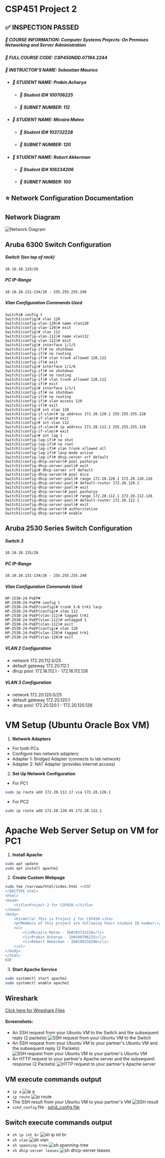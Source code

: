 # CSP451 Project 2
## :white_check_mark: INSPECTION PASSED
##### :blue_book: **COURSE INFORMATION:** Computer Systems Projects: On Premises Networking and Server Administration
##### :page_with_curl: **FULL COURSE CODE:** CSP450NDD.07194.2244 
##### :book: **INSTRUCTOR’S NAME:** Sebastian Maurice
- ##### :raising_hand: **STUDENT NAME:** Prabin Acharya
  - ##### :name_badge: Student ID# 100706225
  - ##### :pushpin: **SUBNET NUMBER:** 112
- ##### :raising_hand: **STUDENT NAME:** Micaira Mateo
  - ##### :name_badge: Student ID# 103732228
  - ##### :pushpin: **SUBNET NUMBER:** 120
- ##### :raising_hand: **STUDENT NAME:** Robert Akkerman
  - ##### :name_badge: Student ID# 106234206
  - ##### :pushpin: **SUBNET NUMBER:** 100

## :star: Network Configuration Documentation
## Network Diagram
![Network Diagram](https://github.com/103732228-myseneca/CSP450-Project/blob/main/Project2/images/screenshot_extras/Network%20Configuration%20Diagram.png)

## Aruba 6300 Switch Configuration
##### Switch 1(on top of rack)
```
10.10.10.129/28
```
##### PC IP-Range
```
10.10.10.131-134/28 - 255.255.255.240
```
##### Vlan Configuration Commands Used
```
Switch1# config t
Switch1(config)# vlan 120
Switch1(config-vlan-120)# name vlan120
Switch1(config-vlan-120)# exit
Switch1(config)# vlan 112
Switch1(config-vlan-112)# name vlan112
Switch1(config-vlan-112)# exit
Switch1(config)# interface 1/1/5
Switch1(config-if)# no shutdown
Switch1(config-if)# no routing
Switch1(config-if)# vlan trunk allowed 120,112
Switch1(config-if)# exit
Switch1(config)# interface 1/1/6
Switch1(config-if)# no shutdown
Switch1(config-if)# no routing
Switch1(config-if)# vlan trunk allowed 120,112
Switch1(config-if)# exit
Switch1(config)# interface 1/1/1
Switch1(config-if)# no shutdown
Switch1(config-if)# no routing
Switch1(config-if)# vlan access 120
Switch1(config-if)# exit
Switch1(config)# int vlan 120
Switch1(config-if-vlan)# ip address 172.20.120.1 255.255.255.128
Switch1(config-if-vlan)# exit
Switch1(config)# int vlan 112
Switch1(config-if-vlan)# ip address 172.20.112.1 255.255.255.128
Switch1(config-if-vlan)# exit
Switch1(config)# int lag 1
Switch1(config-lag-if)# no shut
Switch1(config-lag-if)# no rout
Switch1(config-lag-if)# vlan trunk allowed all
Switch1(config-lag-if)# lacp mode active
Switch1(config-lag-if)# dhcp-server vrf default
Switch1(config-dhcp-server)# pool pacharya
Switch1(config-dhcp-server-pool)# exit
Switch1(config)# dhcp-server vrf default
Switch1(config-dhcp-server)# pool mica
Switch1(config-dhcp-server-pool)# range 172.20.120.1 172.20.120.126
Switch1(config-dhcp-server-pool)# default-router 172.20.120.1
Switch1(config-dhcp-server-pool)# exit
Switch1(config-dhcp-server)# pool pacharya
Switch1(config-dhcp-server-pool)# range 172.20.112.1 172.20.112.126
Switch1(config-dhcp-server-pool)# default-router 172.20.112.1
Switch1(config-dhcp-server-pool)# exit
Switch1(config-dhcp-server)# authoritative
Switch1(config-dhcp-server)# enable
```

## Aruba 2530 Series Switch Configuration
##### Switch 3
```
10.10.10.135/28
```
##### PC IP-Range
```
10.10.10.131-134/28 - 255.255.255.240
```
##### Vlan Configuration Commands Used
```
HP-2530-24-PoEP#
HP-2530-24-PoEP# config t
HP-2530-24-PoEP(config)# trunk 5-6 trk1 lacp
HP-2530-24-PoEP(config)# vlan 112
HP-2530-24-PoEP(vlan-112)# tagged trk1
HP-2530-24-PoEP(vlan-112)# untagged 1
HP-2530-24-PoEP(vlan-112)# exit
HP-2530-24-PoEP(config)# vlan 120
HP-2530-24-PoEP(vlan-120)# tagged trk1
HP-2530-24-PoEP(vlan-120)# exit
```

##### VLAN 2 Configuration
- network 172.20.112.0/25
- default gateway 172.20.112.1
- dhcp pool: 172.16.112.1 - 172.16.112.126
##### VLAN 3 Configuration
- network 172.20.120.0/25
- default gateway 172.20.120.1
- dhcp pool: 172.20.120.1 - 172.20.120.126


# VM Setup (Ubuntu Oracle Box VM)
1. **Network Adapters**
- For both PCs
- Configure two network adapters:
- Adapter 1: Bridged Adapter (connects to lab network)
- Adapter 2: NAT Adapter (provides internet access)

2. **Set Up Network Configuration**
- For PC1
```bash
sudo ip route add 172.20.112.17 via 172.20.120.1
```
- For PC2
```bash
sudo ip route add 172.20.120.45 172.20.112.1
```

# Apache Web Server Setup on VM for PC1
1. **Install Apache**
```bash
sudo apt update
sudo apt install apache2
```

2. **Create Custom Webpage**
```bash
sudo tee /var/www/html/index.html <<EOF
<!DOCTYPE html>
<html>
<head>
    <title>Project 2 for CSP450.</title>
</head>
<body>
    <h1>Hello! This is Project 2 for CSP450.</h1>
    <p>Members of this project are following their student ID number:</p>
    <ul>
        <li>Micaira Mateo - ID#103732228</li>
        <li>Prabin Acharya - ID#100706225</li>
        <li>Robert Akkerman - ID#106234206</li>
    </ul>
</body>
</html>
EOF

```

3. **Start Apache Service**
```bash
sudo systemctl start apache2
sudo systemctl enable apache2
```

## Wireshark
[Click here for Wireshark Files](https://github.com/103732228-myseneca/CSP450-Project/tree/main/Project2/wireshark)
#### Screenshots:
- An SSH request from your Ubuntu VM to the Switch and the subsequent reply (2 packets) 
![SSH request from your Ubuntu VM to the Switch](https://github.com/103732228-myseneca/CSP450-Project/blob/main/Project2/images/screenshot_extras/wireshark%20screenshot%20ssh%20request%20ubuntu%20vm%20to%20switch.png)
- An SSH request from your Ubuntu VM to your partner's Ubuntu VM and the subsequent reply (2 Packets)
![SSH request from your Ubuntu VM to your partner's Ubuntu VM](https://github.com/103732228-myseneca/CSP450-Project/blob/main/Project2/images/screenshot_extras/wireshark%20screenshot%20ssh%20request%20ubuntu%20vm%20to%20partner%20vm.png)
- An HTTP request to your partner's Apache server and the subsequent response (2 Packets) 
![HTTP request to your partner's Apache server](https://github.com/103732228-myseneca/CSP450-Project/blob/main/Project2/images/screenshot_extras/wireshark%20screenshot%20http%20request%20to%20your%20partner%20apache%20server.png)
 

## VM execute commands output
- `ip a`
![ip a](https://github.com/103732228-myseneca/CSP450-Project/blob/main/Project2/images/commands_entered/ip%20a%20from%20pc%201.png)
- `ip route`
![ip route](https://github.com/103732228-myseneca/CSP450-Project/blob/main/Project2/images/commands_entered/ip%20route.png)
- The SSH result from your Ubuntu VM to your partner's VM
![SSH result](https://github.com/103732228-myseneca/CSP450-Project/blob/main/Project2/images/commands_entered/ssh%20result%20from%20pc%201%20to%20pc%202.png)
- `sshd_config` file :
[sshd_config file](https://github.com/103732228-myseneca/CSP450-Project/blob/main/Project2/configs/sshd_config)

## Switch execute commands output
- `sh ip int br`
![sh ip int br](https://github.com/103732228-myseneca/CSP450-Project/blob/main/Project2/images/commands_entered/sh%20ip%20int%20br.png)
- `sh vlan`
![sh vlan](https://github.com/103732228-myseneca/CSP450-Project/blob/main/Project2/images/commands_entered/sh%20vlan.png)
- `sh spanning-tree`
![sh spanning-tree](https://github.com/103732228-myseneca/CSP450-Project/blob/main/Project2/images/commands_entered/sh%20spanning-tree.png)
- `sh dhcp-server leases`
![sh dhcp-server leases](https://github.com/103732228-myseneca/CSP450-Project/blob/main/Project2/images/commands_entered/sh%20dhcp-server%20leases.png)




